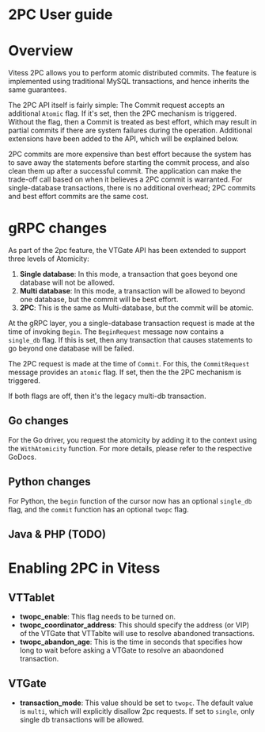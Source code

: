 # 2PC User guide

# Overview

Vitess 2PC allows you to perform atomic distributed commits. The feature is implemented using traditional MySQL transactions, and hence inherits the same guarantees.

The 2PC API itself is fairly simple: The Commit request accepts an additional `Atomic` flag. If it's set, then the 2PC mechanism is triggered. Without the flag, then a Commit is treated as best effort, which may result in partial commits if there are system failures during the operation. Additional extensions have been added to the API, which will be explained below.

2PC commits are more expensive than best effort because the system has to save away the statements before starting the commit process, and also clean them up after a successful commit. The application can make the trade-off call based on when it believes a 2PC commit is warranted. For single-database transactions, there is no additional overhead; 2PC commits and best effort commits are the same cost.

# gRPC changes

As part of the 2pc feature, the VTGate API has been extended to support three levels of Atomicity:

1. **Single database**: In this mode, a transaction that goes beyond one database will not be allowed.
2. **Multi database**: In this mode, a transaction will be allowed to beyond one database, but the commit will be best effort.
3. **2PC**: This is the same as Multi-database, but the commit will be atomic.

At the gRPC layer, you a single-database transaction request is made at the time of invoking `Begin`. The `BeginRequest` message now contains a `single_db` flag. If this is set, then any transaction that causes statements to go beyond one database will be failed.

The 2PC request is made at the time of `Commit`. For this, the `CommitRequest` message provides an `atomic` flag. If set, then the the 2PC mechanism is triggered.

If both flags are off, then it's the legacy multi-db transaction.

## Go changes

For the Go driver, you request the atomicity by adding it to the context using the `WithAtomicity` function. For more details, please refer to the respective GoDocs.

## Python changes

For Python, the `begin` function of the cursor now has an optional `single_db` flag, and the `commit` function has an optional `twopc` flag.

## Java & PHP (TODO)

# Enabling 2PC in Vitess

## VTTablet

* **twopc_enable**: This flag needs to be turned on.
* **twopc_coordinator_address**: This should specify the address (or VIP) of the VTGate that VTTablte will use to resolve abandoned transactions.
* **twopc_abandon_age**: This is the time in seconds that specifies how long to wait before asking a VTGate to resolve an abaondoned transaction.

## VTGate

* **transaction_mode**: This value should be set to `twopc`. The default value is `multi`, which will explicitly disallow 2pc requests. If set to `single`, only single db transactions will be allowed.
